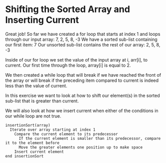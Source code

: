 # Shifting the Sorted Array and Inserting Current

Great job! So far we have created a for loop that starts at index 1 and loops through our input array: 7, 2, 5, 8, -3
We have a sorted sub-list containing our first item: 7
Our unsorted sub-list contains the rest of our array: 2, 5, 8, -3

Inside of our for loop we set the value of the input array at i, arr[i], to current. Our first time through the loop, array[i] is equal to 2.

We then created a while loop that will break if we have reached the front of the array or will break if the preceding item compared to current is indeed less than the value of current.

In this exercise we want to look at how to shift our element(s) in the sorted sub-list that is greater than current.

We will also look at how we insert current when either of the conditions in our while loop are not true.

    insertionSort(array)
      Iterate over array starting at index 1
        Compare the current element to its predecessor
          If the current element is smaller than its predecessor, compare it to the element before
          Move the greater elements one position up to make space 
        Insert current element
    end insertionSort
